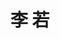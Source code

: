 ---
# Display name

title: 李 若
user_groups: ["Graduated Ph.D Students"]



organizations:
- name: 1998-2001 co-supervised with Prof. Zhenhuan Teng

Interests:
- Moving mesh methods based harmonic mapping and applications

---